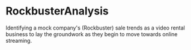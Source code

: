 # RockbusterAnalysis
Identifying a mock company's (Rockbuster) sale trends as a video rental business to lay the groundwork as they begin to move towards online streaming.  
